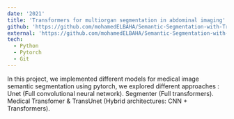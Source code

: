 ```yaml
---
date: '2021'
title: 'Transformers for multiorgan segmentation in abdominal imaging'
github: 'https://github.com/mohamedELBAHA/Semantic-Segmentation-with-Transformer.git'
external: 'https://github.com/mohamedELBAHA/Semantic-Segmentation-with-Transformer.git'
tech:
  - Python
  - Pytorch
  - Git
---
```


In this project, we implemented different models for medical image semantic segmentation using pytorch, we explored different approaches : Unet (Full convolutional neural network). Segmenter (Full transformers). Medical Transfomer & TransUnet (Hybrid architectures: CNN + Transformers).
